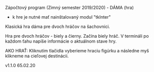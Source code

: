 Zápočtový program (Zimný semester 2019/2020) - DÁMA (hra)
- k  hre je nutné mať nainštalovaný modul "tkInter"

Klasická hra dáma pre dvoch hráčov na šachovnici.

Hra pre dvoch hráčov - biely a čierny. 
Začína biely hráč. V termináli po každom ťahu napíše informácie o aktuálnom stave hry.

AKO HRAŤ: 
Kliknutím tlačidla vyberieme hraciu figúrku a následne myš klikneme na cieľovej destinácii.

v1.1.0 65.02.20 

